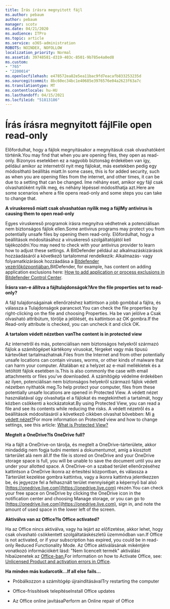 ```yaml
---
title: Írás írásra megnyitott fájl
ms.author: pebaum
author: pebaum
manager: scotv
ms.date: 04/21/2020
ms.audience: ITPro
ms.topic: article
ms.service: o365-administration
ROBOTS: NOINDEX, NOFOLLOW
localization_priority: Normal
ms.assetid: 39748581-d319-403c-8501-9b785e4a0ed8
ms.custom:
- "765"
- "2200014"
ms.openlocfilehash: e478572ea82e5ea11bac9fd7eacafb833253235d
ms.sourcegitcommit: 8bc60ec34bc1e40685e3976576e04a2623f63a7c
ms.translationtype: MT
ms.contentlocale: hu-HU
ms.lasthandoff: 04/15/2021
ms.locfileid: "51813186"
---
```

# <a name="file-open-read-only"></a><span data-ttu-id="81e03-102">Írás írásra megnyitott fájl</span><span class="sxs-lookup"><span data-stu-id="81e03-102">File open read-only</span></span>

<span data-ttu-id="81e03-103">Előfordulhat, hogy a fájlok megnyitásakor a megnyitásuk csak olvashatóként történik.</span><span class="sxs-lookup"><span data-stu-id="81e03-103">You may find that when you are opening files, they open as read-only.</span></span> <span data-ttu-id="81e03-104">Bizonyos esetekben ez a nagyobb biztonság érdekében van így, például amikor az internetről nyit meg fájlokat, más esetekben pedig egy módosítható beállítás miatt.</span><span class="sxs-lookup"><span data-stu-id="81e03-104">In some cases, this is for added security, such as when you are opening files from the internet, and other times, it can be due to a setting that can be changed.</span></span> <span data-ttu-id="81e03-105">Íme néhány eset, amikor egy fájl csak olvashatóként nyílik meg, és néhány lépéssel módosíthatja azt.</span><span class="sxs-lookup"><span data-stu-id="81e03-105">Here are some scenarios where a file opens read-only and some steps you can take to change that.</span></span>
  
 <span data-ttu-id="81e03-106">**A víruskereső miatt csak olvashatóan nyílik meg a fájl**</span><span class="sxs-lookup"><span data-stu-id="81e03-106">**My antivirus is causing them to open read-only**</span></span>
  
<span data-ttu-id="81e03-107">Egyes víruskereső programok írásra megnyitva védhetnek a potenciálisan nem biztonságos fájlok ellen.</span><span class="sxs-lookup"><span data-stu-id="81e03-107">Some antivirus programs may protect you from potentially unsafe files by opening them read-only.</span></span> <span data-ttu-id="81e03-108">Előfordulhat, hogy a beállítások módosításához a víruskereső szolgáltatójától kell tájékozódni.</span><span class="sxs-lookup"><span data-stu-id="81e03-108">You may need to check with your antivirus provider to learn how to adjust these settings.</span></span> <span data-ttu-id="81e03-109">A BitDefender például az alkalmazáskizárások hozzáadásáról a következő tartalommal rendelkezik: Alkalmazás- vagy folyamatkizárások hozzáadása a [Bitdefender vezérlőközpontjában.](https://aka.ms/AA6098i)</span><span class="sxs-lookup"><span data-stu-id="81e03-109">BitDefender, for example, has content on adding application exclusions here: [How to add application or process exclusions in Bitdefender Control Center](https://aka.ms/AA6098i).</span></span>
  
 <span data-ttu-id="81e03-110">**Írásra van-e állítva a fájltulajdonságok?**</span><span class="sxs-lookup"><span data-stu-id="81e03-110">**Are the file properties set to read-only?**</span></span>
  
<span data-ttu-id="81e03-111">A fájl tulajdonságainak ellenőrzéshez kattintson a jobb gombbal a fájlra, és válassza a Tulajdonságok parancsot.</span><span class="sxs-lookup"><span data-stu-id="81e03-111">You can check the file properties by right-clicking on the file and choosing Properties.</span></span> <span data-ttu-id="81e03-112">Ha be van jelölve a Csak olvasható attribútum, törölje a jelölését, és kattintson az OK gombra.</span><span class="sxs-lookup"><span data-stu-id="81e03-112">If the Read-only attribute is checked, you can uncheck it and click OK.</span></span>
  
 <span data-ttu-id="81e03-113">**A tartalom védett nézetben van**</span><span class="sxs-lookup"><span data-stu-id="81e03-113">**The content is in protected view**</span></span>
  
<span data-ttu-id="81e03-114">Az internetről és más, potenciálisan nem biztonságos helyekről származó fájlok a számítógépet kártékony vírusokat, férgeket vagy más típusú kártevőket tartalmazhatnak.</span><span class="sxs-lookup"><span data-stu-id="81e03-114">Files from the Internet and from other potentially unsafe locations can contain viruses, worms, or other kinds of malware that can harm your computer.</span></span> <span data-ttu-id="81e03-115">Általában ez a helyzet az e-mail mellékletek és a letöltött fájlok esetében is.</span><span class="sxs-lookup"><span data-stu-id="81e03-115">This is also commonly the case with email attachments or files you've downloaded.</span></span> <span data-ttu-id="81e03-116">A számítógép védelme érdekében az ilyen, potenciálisan nem biztonságos helyekről származó fájlok védett nézetben nyithatók meg.</span><span class="sxs-lookup"><span data-stu-id="81e03-116">To help protect your computer, files from these potentially unsafe locations are opened in Protected View.</span></span> <span data-ttu-id="81e03-117">A védett nézet használatával úgy olvashatja el a fájlokat és megtekintheti a tartalmát, hogy közben csökkenti a kockázatokat.</span><span class="sxs-lookup"><span data-stu-id="81e03-117">By using Protected View, you can read a file and see its contents while reducing the risks.</span></span> <span data-ttu-id="81e03-118">A védett nézetről és a beállítások módosításáról a következő cikkben olvashat bővebben: Mi [a védett nézet?](https://support.office.com/article/d6f09ac7-e6b9-4495-8e43-2bbcdbcb6653)</span><span class="sxs-lookup"><span data-stu-id="81e03-118">For more information on Protected view and how to change settings, see this article: [What is Protected View?](https://support.office.com/article/d6f09ac7-e6b9-4495-8e43-2bbcdbcb6653)</span></span>
  
 <span data-ttu-id="81e03-119">**Megtelt a OneDrive?**</span><span class="sxs-lookup"><span data-stu-id="81e03-119">**Is OneDrive full?**</span></span>
  
<span data-ttu-id="81e03-120">Ha a fájlt a OneDrive-on tárolja, és megtelt a OneDrive-tárterülete, akkor mindaddig nem fogja tudni menteni a dokumentumot, amíg a kiosztott tárterület alá nem áll.</span><span class="sxs-lookup"><span data-stu-id="81e03-120">If the file is stored on OneDrive and your OneDrive storage space is full, you will be unable to save the document until you are under your allotted space.</span></span> <span data-ttu-id="81e03-121">A OneDrive-on a szabad terület ellenőrzéséhez kattintson a OneDrive ikonra az értesítési központban, és válassza a Tárterület kezelése gombra kattintva, vagy a ikonra kattintva jelentkezzen be, és jegyezze fel a felhasznált terület mennyiségét a képernyő bal alsó [https://onedrive.live.com](https://onedrive.live.com) részén.</span><span class="sxs-lookup"><span data-stu-id="81e03-121">You can check your free space on OneDrive by clicking the OneDrive icon in the notification center and choosing Manage storage, or you can go to [https://onedrive.live.com](https://onedrive.live.com), sign in, and note the amount of used space in the lower left of the screen.</span></span>
  
 <span data-ttu-id="81e03-122">**Aktiválva van az Office?**</span><span class="sxs-lookup"><span data-stu-id="81e03-122">**Is Office activated?**</span></span>
  
<span data-ttu-id="81e03-123">Ha az Office nincs aktiválva, vagy ha lejárt az előfizetése, akkor lehet, hogy csak olvasható csökkentett szolgáltatáskészletű üzemmódban van.</span><span class="sxs-lookup"><span data-stu-id="81e03-123">If Office is not activated, or if your subscription has expired, you could be in read-only Reduced Functionality Mode.</span></span> <span data-ttu-id="81e03-124">Az Office aktiválásának mikéntjére vonatkozó információkért lásd: "Nem licencelt termék" aktiválási hibaüzenetek az [Office-ban.](https://support.office.com/article/0d23d3c0-c19c-4b2f-9845-5344fedc4380)</span><span class="sxs-lookup"><span data-stu-id="81e03-124">For information on how to Activate Office, see: [Unlicensed Product and activation errors in Office](https://support.office.com/article/0d23d3c0-c19c-4b2f-9845-5344fedc4380).</span></span>
  
 <span data-ttu-id="81e03-125">**Ha minden más kudarcotik...**</span><span class="sxs-lookup"><span data-stu-id="81e03-125">**If all else fails...**</span></span>
  
- <span data-ttu-id="81e03-126">Próbálkozzon a számítógép újraindításával</span><span class="sxs-lookup"><span data-stu-id="81e03-126">Try restarting the computer</span></span>
    
- <span data-ttu-id="81e03-127">Office-frissítések telepítése</span><span class="sxs-lookup"><span data-stu-id="81e03-127">Install Office updates</span></span>
    
- <span data-ttu-id="81e03-128">Az Office online javítása</span><span class="sxs-lookup"><span data-stu-id="81e03-128">Perform an Online repair of Office</span></span>
    

